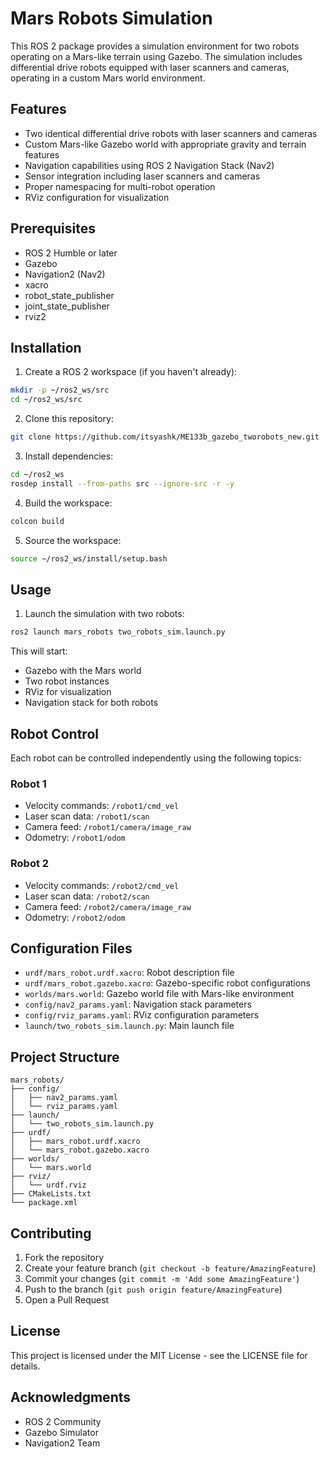 # Mars Robots Simulation

This ROS 2 package provides a simulation environment for two robots operating on a Mars-like terrain using Gazebo. The simulation includes differential drive robots equipped with laser scanners and cameras, operating in a custom Mars world environment.

## Features

- Two identical differential drive robots with laser scanners and cameras
- Custom Mars-like Gazebo world with appropriate gravity and terrain features
- Navigation capabilities using ROS 2 Navigation Stack (Nav2)
- Sensor integration including laser scanners and cameras
- Proper namespacing for multi-robot operation
- RViz configuration for visualization

## Prerequisites

- ROS 2 Humble or later
- Gazebo
- Navigation2 (Nav2)
- xacro
- robot_state_publisher
- joint_state_publisher
- rviz2

## Installation

1. Create a ROS 2 workspace (if you haven't already):
```bash
mkdir -p ~/ros2_ws/src
cd ~/ros2_ws/src
```

2. Clone this repository:
```bash
git clone https://github.com/itsyashk/ME133b_gazebo_tworobots_new.git
```

3. Install dependencies:
```bash
cd ~/ros2_ws
rosdep install --from-paths src --ignore-src -r -y
```

4. Build the workspace:
```bash
colcon build
```

5. Source the workspace:
```bash
source ~/ros2_ws/install/setup.bash
```

## Usage

1. Launch the simulation with two robots:
```bash
ros2 launch mars_robots two_robots_sim.launch.py
```

This will start:
- Gazebo with the Mars world
- Two robot instances
- RViz for visualization
- Navigation stack for both robots

## Robot Control

Each robot can be controlled independently using the following topics:

### Robot 1
- Velocity commands: `/robot1/cmd_vel`
- Laser scan data: `/robot1/scan`
- Camera feed: `/robot1/camera/image_raw`
- Odometry: `/robot1/odom`

### Robot 2
- Velocity commands: `/robot2/cmd_vel`
- Laser scan data: `/robot2/scan`
- Camera feed: `/robot2/camera/image_raw`
- Odometry: `/robot2/odom`

## Configuration Files

- `urdf/mars_robot.urdf.xacro`: Robot description file
- `urdf/mars_robot.gazebo.xacro`: Gazebo-specific robot configurations
- `worlds/mars.world`: Gazebo world file with Mars-like environment
- `config/nav2_params.yaml`: Navigation stack parameters
- `config/rviz_params.yaml`: RViz configuration parameters
- `launch/two_robots_sim.launch.py`: Main launch file

## Project Structure

```
mars_robots/
├── config/
│   ├── nav2_params.yaml
│   └── rviz_params.yaml
├── launch/
│   └── two_robots_sim.launch.py
├── urdf/
│   ├── mars_robot.urdf.xacro
│   └── mars_robot.gazebo.xacro
├── worlds/
│   └── mars.world
├── rviz/
│   └── urdf.rviz
├── CMakeLists.txt
└── package.xml
```

## Contributing

1. Fork the repository
2. Create your feature branch (`git checkout -b feature/AmazingFeature`)
3. Commit your changes (`git commit -m 'Add some AmazingFeature'`)
4. Push to the branch (`git push origin feature/AmazingFeature`)
5. Open a Pull Request

## License

This project is licensed under the MIT License - see the LICENSE file for details.

## Acknowledgments

- ROS 2 Community
- Gazebo Simulator
- Navigation2 Team